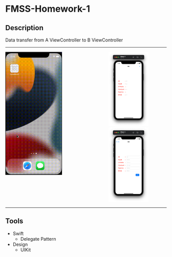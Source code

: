 # FMSS-Homework-1

## Description

Data transfer from A ViewController to B ViewController

---
<div style="float: left">
    <img src="gif/App.gif" width="55%" height="20%"/>
</div>
<div>
    <img src="images/1.png" width="25%"/>
    <img src="images/2.png" width="25%"/>
</div>

---

## Tools
- Swift
    - Delegate Pattern
- Design
    - UIKit

